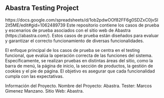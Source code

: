<h2>Abastra Testing Project</h2>
https://docs.google.com/spreadsheets/d/1ob2pdwOOf82FF6g0SDZxC0jvSl2it5ME/edit#gid=1062489739
Este repositorio contiene los casos de prueba y escenarios de prueba asociados con el sitio web de Abastra (https://abastra.com/). Estos casos de prueba están diseñados para evaluar y garantizar el correcto funcionamiento de diversas funcionalidades.

El enfoque principal de los casos de prueba se centra en el testing funcional, que evalúa la operación correcta de las funciones del sistema. Específicamente, se realizan pruebas en distintas áreas del sitio, como la barra de menú, la página de inicio, la sección de productos, la gestión de cookies y el pie de página. El objetivo es asegurar que cada funcionalidad cumpla con las expectativas.

Información del Proyecto.
Nombre del Proyecto: Abastra.
Tester: Marcos Gimenez Manzano.
Sitio Web: Abastra.






